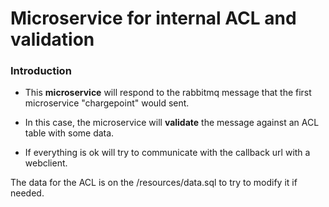 
# Microservice for internal ACL and validation

### Introduction

* This **microservice** will respond to the rabbitmq message that the first microservice "chargepoint" would sent.

* In this case, the microservice will **validate** the message against an ACL table with some data.
 
* If everything is ok will try to communicate with the callback url with a webclient.



The data for the ACL is on the /resources/data.sql to try to modify it if needed.

